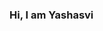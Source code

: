 ### Hi, I am Yashasvi

<!--
**abhipari444/abhipari444** is a ✨ _special_ ✨ repository because its `README.md` (this file) appears on your GitHub profile.

Here are some ideas to get you started:

- 🔭 I am a CODER.
- 👯 I know Coding languages like HTML, JavaScript,CSS,JSX.
- 
-->
